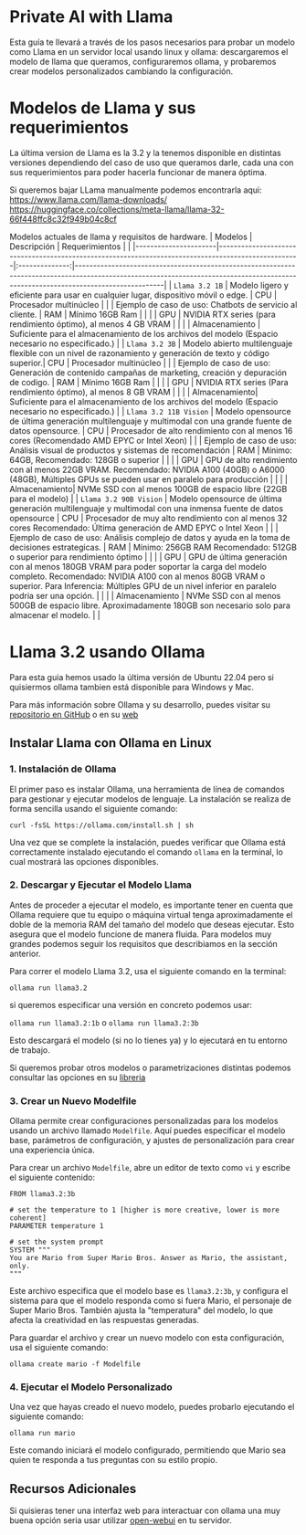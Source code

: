 # Private AI with Llama
Esta guía te llevará a través de los pasos necesarios para probar un modelo como Llama en un servidor local usando linux y ollama:  descargaremos el modelo de llama que queramos, configuraremos ollama, y probaremos crear modelos personalizados cambiando la configuración.

# Modelos de Llama y sus requerimientos
La última version de Llama es la 3.2 y la tenemos disponible en distintas versiones dependiendo del caso de uso que queramos darle, cada una con sus requerimientos para poder hacerla funcionar de manera óptima.

Si queremos bajar LLama manualmente podemos encontrarla aqui:
https://www.llama.com/llama-downloads/
https://huggingface.co/collections/meta-llama/llama-32-66f448ffc8c32f949b04c8cf

Modelos actuales de llama y requisitos de hardware.
| Modelos              | Descripción                                                                                        | Requerimientos |                                                                                                                                                                                    |
|----------------------|----------------------------------------------------------------------------------------------------|:--------------:|------------------------------------------------------------------------------------------------------------------------------------------------------------------------------------|
| `Llama 3.2 1B`         | Modelo ligero y eficiente para usar en cualquier lugar, dispositivo móvil o edge.     |       CPU      | Procesador multinúcleo                                                               |
|                      | Ejemplo de caso de uso: Chatbots de servicio al cliente.                                                   |       RAM      | Mínimo 16GB Ram                                                                                                                                                                   |
|                      |                                                                                                    |       GPU      | NVIDIA RTX series (para rendimiento óptimo), al menos 4 GB VRAM                                                                                                                                                                                   |
|                      |                                                                                                    |     Almacenamiento | Suficiente para el almacenamiento de los archivos del modelo (Espacio necesario no especificado.)                                                                                                                            |
| `Llama 3.2 3B`         | Modelo abierto multilenguaje flexible con un nivel de razonamiento y generación de texto y código superior.|       CPU      | Procesador multinúcleo                                                                                                                                                                |
|                      | Ejemplo de caso de uso: Generación de contenido campañas de marketing, creación y depuración de codigo.                            |       RAM      | Mínimo 16GB Ram                                                                                                                                                                   |
|                      |                                                                                                    |       GPU      | NVIDIA RTX series (Para rendimiento óptimo), al menos 8 GB VRAM                                                                                                                    |
|                      |                                                                                                    |     Almacenamiento| Suficiente para el almacenamiento de los archivos del modelo (Espacio necesario no especificado.)                                                                                                                       |
| `Llama 3.2 11B Vision` | Modelo opensource de última generación multilenguaje y multimodal con una grande fuente de datos opensource.                                     |       CPU      | Procesador de alto rendimiento con al menos 16 cores (Recomendado AMD EPYC or Intel Xeon)                                                                                                     |
|                      | Ejemplo de caso de uso: Análisis visual de productos y sistemas de recomendación                          |       RAM      | Mínimo: 64GB, Recomendado: 128GB o superior                                                                                                                                          |
|                      |                                                                                                    |       GPU      | GPU de alto rendimiento con al menos 22GB VRAM. Recomendado: NVIDIA A100 (40GB) o A6000 (48GB), Múltiples GPUs se pueden usar en paralelo para producción                                                                                                                    |
|                      |                                                                                                    |     Almacenamiento| NVMe SSD con al menos 100GB de espacio libre (22GB para el modelo)                                                                                                                           |
| `Llama 3.2 90B Vision` | Modelo opensource de última generación multilenguaje y multimodal con una inmensa fuente de datos opensource                                     |       CPU      | Procesador de muy alto rendimiento con al menos 32 cores Recomendado: Última generación de AMD EPYC o Intel Xeon                                                                                    |
|                      | Ejemplo de caso de uso: Análisis complejo de datos y ayuda en la toma de decisiones estrategicas.                 |       RAM      | Mínimo: 256GB  RAM Recomendado: 512GB o superior para rendimiento óptimo                                                                                                       |
|                      |                                                                                                    |       GPU      | GPU de última generación con al menos 180GB VRAM para poder soportar la carga del modelo completo. Recomendado: NVIDIA A100 con al menos 80GB VRAM o superior. Para Inferencia: Múltiples GPU de un nivel inferior en paralelo podria ser una opción. |
|                      |                                                                                                    |     Almacenamiento    | NVMe SSD con al menos  500GB de espacio libre. Aproximadamente 180GB son necesario solo para almacenar el modelo.                                                                                       |                                                                                     |

# Llama 3.2 usando Ollama
Para esta guia hemos usado la última versión de Ubuntu 22.04 pero si quisiermos ollama tambien está disponible para Windows y Mac.

Para más información sobre Ollama y su desarrollo, puedes visitar su [repositorio en GitHub](https://github.com/ollama/ollama) o en su [web](https://ollama.com/)


## Instalar Llama con Ollama en Linux

### 1. Instalación de Ollama

El primer paso es instalar Ollama, una herramienta de línea de comandos para gestionar y ejecutar modelos de lenguaje. La instalación se realiza de forma sencilla usando el siguiente comando:

`curl -fsSL https://ollama.com/install.sh | sh` 

Una vez que se complete la instalación, puedes verificar que Ollama está correctamente instalado ejecutando el comando `ollama` en la terminal, lo cual mostrará las opciones disponibles.

### 2. Descargar y Ejecutar el Modelo Llama

Antes de proceder a ejecutar el modelo, es importante tener en cuenta que Ollama requiere que tu equipo o máquina virtual tenga aproximadamente el doble de la memoria RAM del tamaño del modelo que deseas ejecutar. Esto asegura que el modelo funcione de manera fluida. Para modelos muy grandes podemos seguir los requisitos que describiamos en la sección anterior.

Para correr el modelo Llama 3.2, usa el siguiente comando en la terminal:

`ollama run llama3.2` 

si queremos especificar una versión en concreto podemos usar:

`ollama run llama3.2:1b` o `ollama run llama3.2:3b`

Esto descargará el modelo (si no lo tienes ya) y lo ejecutará en tu entorno de trabajo.

Si queremos probar otros modelos o parametrizaciones distintas podemos consultar las opciones en su [libreria](https://ollama.com/library)
### 3. Crear un Nuevo Modelfile

Ollama permite crear configuraciones personalizadas para los modelos usando un archivo llamado `Modelfile`. Aquí puedes especificar el modelo base, parámetros de configuración, y ajustes de personalización para crear una experiencia única.

Para crear un archivo `Modelfile`, abre un editor de texto como `vi` y escribe el siguiente contenido:

```text
FROM llama3.2:3b

# set the temperature to 1 [higher is more creative, lower is more coherent]
PARAMETER temperature 1

# set the system prompt
SYSTEM """
You are Mario from Super Mario Bros. Answer as Mario, the assistant, only.
"""
```

Este archivo especifica que el modelo base es `llama3.2:3b`, y configura el sistema para que el modelo responda como si fuera Mario, el personaje de Super Mario Bros. También ajusta la "temperatura" del modelo, lo que afecta la creatividad en las respuestas generadas.

Para guardar el archivo y crear un nuevo modelo con esta configuración, usa el siguiente comando:

`ollama create mario -f Modelfile` 

### 4. Ejecutar el Modelo Personalizado

Una vez que hayas creado el nuevo modelo, puedes probarlo ejecutando el siguiente comando:

`ollama run mario` 

Este comando iniciará el modelo configurado, permitiendo que Mario sea quien te responda a tus preguntas con su estilo propio.

## Recursos Adicionales

Si quisieras tener una interfaz web para interactuar con ollama una muy buena opción seria usar utilizar [open-webui](https://github.com/open-webui/open-webui) en tu servidor.
